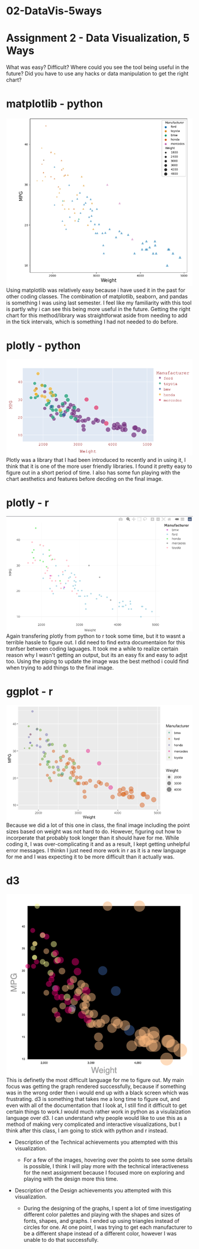 # 02-DataVis-5ways

Assignment 2 - Data Visualization, 5 Ways  
===

What was easy? Difficult? Where could you see the tool being useful in the future? Did you have to use any hacks or data manipulation to get the right chart?

# matplotlib - python
![matplotlib](img/matplotlib_img(python).png)
Using matplotlib was relatively easy because i have used it in the past for other coding classes. The combination of matplotlib, seaborn, and pandas is something I  was using last semester. I feel like my familiarity with this tool is partly why i can see this being more useful in the future. Getting the right chart for this method/library was straightforwat aside from needing to add in the tick intervals, which is something I had not needed to do before.


# plotly - python
![plotly](img/plotly_img(python).png)
Plotly was a library that I had been introduced to recently and in using it, I think that it is one of the more user friendly libraries. I found it pretty easy to figure out in a short period of time. I also has some fun playing with the chart aesthetics and features before decding on the final image. 

# plotly - r
![plotly](img/plotly_img(r).png)
Again transfering plotly from python to r took some time, but it to wasnt a terrible hassle to figure out. I did need to find extra documentaion for this tranfser  between coding laguages. It took me a while to realize certain reason why I wasn't getting an output, but its an easy fix and easy to adjst too. Using the piping to update the image was the best method i could find when trying to add things to the final image. 

# ggplot - r
![ggplot2](img/ggplot2_img(r).png) 
Because we did a lot of this one in class, the final image including the point sizes based on weight was not hard to do. However, figuring out how to incorperate that probably took longer than it should have for me. While coding it, I was over-complicating it and as a result, I kept getting unhelpful error messages. I thinkn I just need more work in r as it is a new language for me and I was expecting it to be more difficult than it actually was.


# d3
![d3](img/d3_img.png)
This is definetly the most difficult language for me to figure out. My main focus was getting the graph rendered successfully, because if something was in the wrong order then i would end up with a black screen which was frustrating. d3 is something that takes me a long time to figure out, and even with all of the documentation that I look at, I still find it difficult to get certain things to work.I would much rather work in python as a visulaization language over d3. I can understand why people would like to use this as a method of making very complicated and interactive visualizations, but I think after this class, I am going to stick with python and r instead.

- Description of the Technical achievements you attempted with this visualization.

  - For a few of the images, hovering over the points to see some details is possible, I think I will play more with the technical interactiveness for the next assignment because I focused more on exploring and playing with the design more this time.
  
- Description of the Design achievements you attempted with this visualization.

  - During the designing of the graphs, I spent a lot of time investigating different color palettes and playing with the shapes and sizes of fonts, shapes, and graphs. I ended up using triangles instead of circles for one. At one point, I was trying to get each manufacturer to be a different shape instead of a different color, however I was unable to do that successfully.
  
